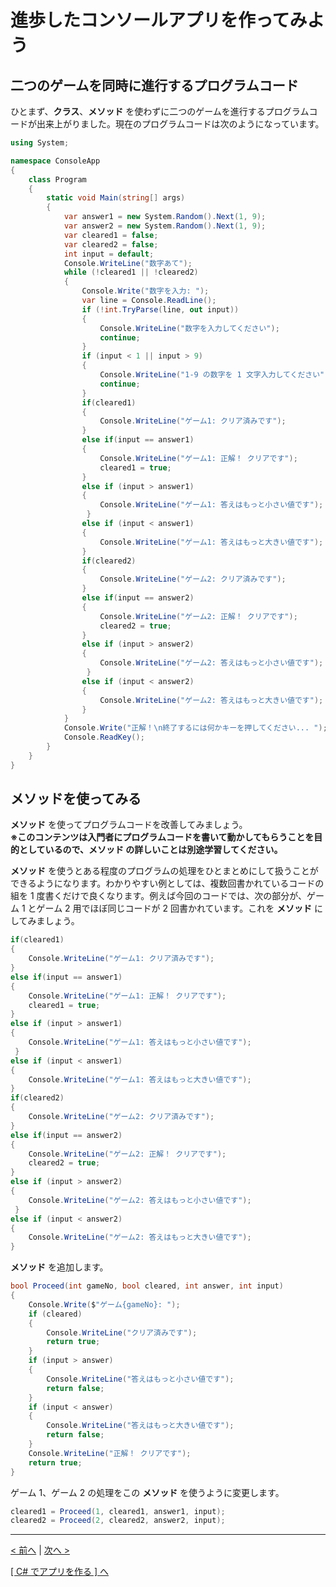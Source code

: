 # 進歩したコンソールアプリを作ってみよう

## 二つのゲームを同時に進行するプログラムコード

ひとまず、**クラス**、**メソッド** を使わずに二つのゲームを進行するプログラムコードが出来上がりました。現在のプログラムコードは次のようになっています。  

```cs
using System;

namespace ConsoleApp
{
    class Program
    {
        static void Main(string[] args)
        {
            var answer1 = new System.Random().Next(1, 9);
            var answer2 = new System.Random().Next(1, 9);
            var cleared1 = false;
            var cleared2 = false;
            int input = default;
            Console.WriteLine("数字あて");
            while (!cleared1 || !cleared2)
            {
                Console.Write("数字を入力: ");
                var line = Console.ReadLine();
                if (!int.TryParse(line, out input))
                {
                    Console.WriteLine("数字を入力してください");
                    continue;
                }
                if (input < 1 || input > 9)
                {
                    Console.WriteLine("1-9 の数字を 1 文字入力してください");
                    continue;
                }
                if(cleared1)
                {
                    Console.WriteLine("ゲーム1: クリア済みです");
                }
                else if(input == answer1)
                {
                    Console.WriteLine("ゲーム1: 正解！ クリアです");
                    cleared1 = true;
                }
                else if (input > answer1)
                {
                    Console.WriteLine("ゲーム1: 答えはもっと小さい値です");
                 }
                else if (input < answer1)
                {
                    Console.WriteLine("ゲーム1: 答えはもっと大きい値です");
                }
                if(cleared2)
                {
                    Console.WriteLine("ゲーム2: クリア済みです");
                }
                else if(input == answer2)
                {
                    Console.WriteLine("ゲーム2: 正解！ クリアです");
                    cleared2 = true;
                }
                else if (input > answer2)
                {
                    Console.WriteLine("ゲーム2: 答えはもっと小さい値です");
                 }
                else if (input < answer2)
                {
                    Console.WriteLine("ゲーム2: 答えはもっと大きい値です");
                }
            }
            Console.Write("正解！\n終了するには何かキーを押してください... ");
            Console.ReadKey();
        }
    }
}
```

## メソッドを使ってみる

**メソッド** を使ってプログラムコードを改善してみましょう。  
**※このコンテンツは入門者にプログラムコードを書いて動かしてもらうことを目的としているので、メソッド の詳しいことは別途学習してください。**  

**メソッド** を使うとある程度のプログラムの処理をひとまとめにして扱うことができるようになります。わかりやすい例としては、複数回書かれているコードの組を 1 度書くだけで良くなります。例えば今回のコードでは、次の部分が、ゲーム 1 とゲーム 2 用でほぼ同じコードが 2 回書かれています。これを **メソッド** にしてみましょう。  

```cs
if(cleared1)
{
    Console.WriteLine("ゲーム1: クリア済みです");
}
else if(input == answer1)
{
    Console.WriteLine("ゲーム1: 正解！ クリアです");
    cleared1 = true;
}
else if (input > answer1)
{
    Console.WriteLine("ゲーム1: 答えはもっと小さい値です");
 }
else if (input < answer1)
{
    Console.WriteLine("ゲーム1: 答えはもっと大きい値です");
}
if(cleared2)
{
    Console.WriteLine("ゲーム2: クリア済みです");
}
else if(input == answer2)
{
    Console.WriteLine("ゲーム2: 正解！ クリアです");
    cleared2 = true;
}
else if (input > answer2)
{
    Console.WriteLine("ゲーム2: 答えはもっと小さい値です");
 }
else if (input < answer2)
{
    Console.WriteLine("ゲーム2: 答えはもっと大きい値です");
}
```

**メソッド** を追加します。

```cs
bool Proceed(int gameNo, bool cleared, int answer, int input)
{
    Console.Write($"ゲーム{gameNo}: ");
    if (cleared)
    {
        Console.WriteLine("クリア済みです");
        return true;
    }
    if (input > answer)
    {
        Console.WriteLine("答えはもっと小さい値です");
        return false;
    }
    if (input < answer)
    {
        Console.WriteLine("答えはもっと大きい値です");
        return false;
    }
    Console.WriteLine("正解！ クリアです");
    return true;
}
```

ゲーム 1、ゲーム 2 の処理をこの **メソッド** を使うように変更します。

```cs
cleared1 = Proceed(1, cleared1, answer1, input);
cleared2 = Proceed(2, cleared2, answer2, input);
```

<hr />

[< 前へ](./textbook_advanced03.md) | [次へ >](./textbook_advanced05.md)  

[[ C# でアプリを作る ] へ](../../textbook/practice.md)